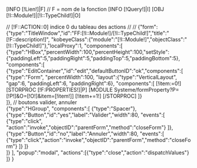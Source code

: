 [INFO [!Lien!]|F] // F = nom de la fonction
[INFO [!Query!]|I]
[OBJ [!I::Module!]|[!I::TypeChild!]|O]

// [!F::ACTION::0] indice 0 du tableau des actions
//
//
{"form":{"type":"TitleWindow","id":"FF:[!I::Module!]/[!I::TypeChild!]","title":"[!F::description!]",
"kobeyeClass":{"module":"[!I::Module!]","objectClass":"[!I::TypeChild!]"},"localProxy":1,
"components":[
	{"type":"HBox","percentWidth":100,"percentHeight":100,"setStyle":{"paddingLeft":5,"paddingRight":5,"paddingTop":5,"paddingBottom":5}, 
	"components":[
		{"type":"EditContainer","id":"edit","defaultButtonID":"ok","components":[
			{"type":"Form", "percentWidth":100, "layout":{"type":"VerticalLayout", "gap":6, "paddingLeft":6, "paddingRight":6},
			"components":[
				[!item:=0!]
				[STORPROC [!F:PROPERTIES!]|P]
					[MODULE Systeme/formProperty?P=[!P!]&O=[!O!]&item=[!item!]]
					[!item+=1!]
				[/STORPROC]
			]}				
		]},
// boutons valider, annuler   
		{"type":"HGroup",
		"components":[
			{"type":"Spacer"},
			{"type":"Button","id":"yes","label":"Valider","width":80,
			"events":[
				{"type":"click", "action":"invoke","objectID":"parentForm","method":"closeForm"}
			]},
			{"type":"Button","id":"no","label":"Annuler","width":80,
			"events":[
				{"type":"click","action":"invoke","objectID":"parentForm","method":"closeForm"}
			]}
		]}		
	]}
],
"popup":"modal",
"actions":[{"type":"close","action":"dispatchValues"}
]}
}
